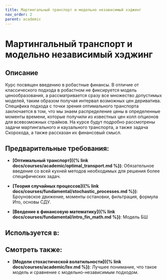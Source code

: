 ```yaml
---
title: Мартингальный транспорт и модельно независимый хэджинг
nav_order: 2
parent: academic
---
```


# Мартингальный транспорт и модельно независимый хэджинг


## Описание 
Курс посвящен введению в робастные финансы. В отличие от классического подхода в робастном не фиксируется модель ценообразования, а рассматривается сразу все множество допустимых моделей, таким образом получая интервал возможных цен дериватива. 
Специфика подхода с точки зрения оптимального транспорта заключается в том, что мы знаем распределение цены в определенные моменты времени, 
которые получили из известных цен колл опционов для всевозможных страйков.
На курсе будут подробно рассмотрены задачи мартингального и каузального транспорта, а также задача Скорохода, а также рассказан их финансовый смысл.


## Предварительные требования:

- **[Оптимальный транспорт]({% link docs/courses/academic/optimal_transport.md %})**: Обязательное введение со всей кухней методов необходимых для решения более специфических задач.


- **[Теория случайных процессов]({% link docs/courses/fundamental/stochastic_processes.md %})**: Броуновское движение, моменты остановки, фильтрация, формула Ито, основы СДУ.


- **[Введение в финансовую математику]({% link docs/courses/fundamental/intro_fin_math.md %})**: Модель БШ     



## Используется в:


## Смотреть также:

- **[Модели стохастической волатильности]({% link docs/courses/academic/lsv.md %})**: Лучшее понимание, что такое модель и сравнение с модельно-независимым подходом.

